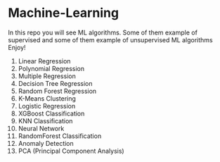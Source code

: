 # Machine-Learning
In this repo you will see ML algorithms. Some of them example of supervised and some of them example of unsupervised ML algorithms
Enjoy!

1. Linear Regression
2. Polynomial Regression
3. Multiple Regression
4. Decision Tree Regression
5. Random Forest Regression
6. K-Means Clustering
7. Logistic Regression
8. XGBoost Classification
9. KNN Classification
10. Neural Network
11. RandomForest Classification
12. Anomaly Detection
13. PCA (Principal Component Analysis)
